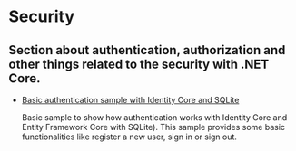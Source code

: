 Security
========

Section about authentication, authorization and other things related to the security with .NET Core.
----------------------------------------------------------------------------------------------------

 * [Basic authentication sample with Identity Core and SQLite](/projects/security/authentication-with-identity)
 
    Basic sample to show how authentication works with Identity Core and Entity Framework Core with SQLite). This sample provides some basic functionalities like register a new user, sign in or sign out.